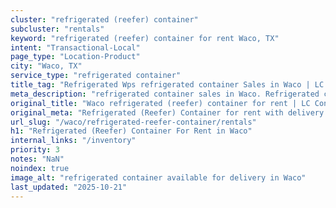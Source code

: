 ```yaml
---
cluster: "refrigerated (reefer) container"
subcluster: "rentals"
keyword: "refrigerated (reefer) container for rent Waco, TX"
intent: "Transactional-Local"
page_type: "Location-Product"
city: "Waco, TX"
service_type: "refrigerated container"
title_tag: "Refrigerated Wps refrigerated container Sales in Waco | LC Container"
meta_description: "refrigerated container sales in Waco. Refrigerated containers with climate control. Fast delivery, competitive pricing. Serving refrigerated reefer container area. Quote ID: SX5. Call (214) 524-4168 for your free quote today."
original_title: "Waco refrigerated (reefer) container for rent | LC Container"
original_meta: "Refrigerated (Reefer) Container for rent with delivery in Waco, TX. LC Container — local Since 2003. Get pricing today."
url_slug: "/waco/refrigerated-reefer-container/rentals"
h1: "Refrigerated (Reefer) Container For Rent in Waco"
internal_links: "/inventory"
priority: 3
notes: "NaN"
noindex: true
image_alt: "refrigerated container available for delivery in Waco"
last_updated: "2025-10-21"
---
```


<!-- TODO: Add unique city/inventory copy, images, and internal links here. -->

